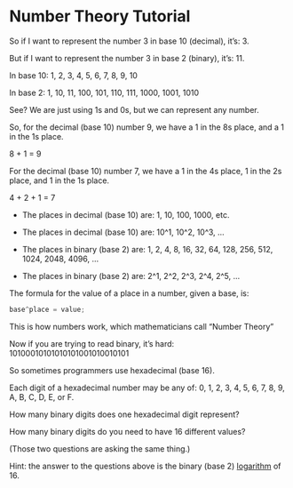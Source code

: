 # Number Theory Tutorial

So if I want to represent the number 3 in base 10 (decimal), it’s: 3.

But if I want to represent the number 3 in base 2 (binary), it’s: 11.

In base 10: 1, 2, 3, 4, 5, 6, 7, 8, 9, 10

In base 2: 1, 10, 11, 100, 101, 110, 111, 1000, 1001, 1010

See?  We are just using 1s and 0s, but we can represent any number.

So, for the decimal (base 10) number 9, we have a 1 in the 8s place, and a 1 in
the 1s place.

8 + 1 = 9

For the decimal (base 10) number 7, we have a 1 in the 4s place, 1 in the 2s
place, and 1 in the 1s place.

4 + 2 + 1 = 7

- The places in decimal (base 10) are: 1, 10, 100, 1000, etc.
- The places in decimal (base 10) are: 10^1, 10^2, 10^3, …

- The places in binary (base 2) are: 1, 2, 4, 8, 16, 32, 64, 128, 256, 512, 1024,
  2048, 4096, …
- The places in binary (base 2) are: 2^1, 2^2, 2^3, 2^4, 2^5, …

The formula for the value of a place in a number, given a base, is:
```js
base^place = value;
```

This is how numbers work, which mathematicians call “Number Theory”

Now if you are trying to read binary, it’s hard: 10100010101010101001010010101

So sometimes programmers use hexadecimal (base 16).

Each digit of a hexadecimal number may be any of: 0, 1, 2, 3, 4, 5, 6, 7, 8, 9,
A, B, C, D, E, or F.

How many binary digits does one hexadecimal digit represent?

How many binary digits do you need to have 16 different values?

(Those two questions are asking the same thing.)

Hint: the answer to the questions above is the binary (base 2)
[logarithm](https://en.wikipedia.org/wiki/Logarithm) of 16.
